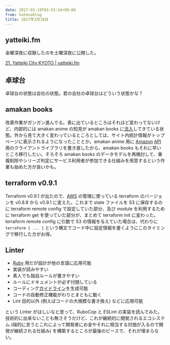 ```yaml
---
date: 2017-03-19T03:53:54+09:00
from: hatenablog
title: 2017年3月18日
---
```


<h2>yatteiki.fm</h2>

<p>金曜深夜に収録したのを土曜深夜に公開した。</p>

<p><a href="https://yatteiki.fm/episode/21">21. Yatteiki City KYOTO | yatteiki.fm</a></p>

<h2>卓球台</h2>

<p>卓球台の状態は会社の状態。君の会社の卓球台はどういう状態かな？</p>

<h2>amakan books</h2>

<p>改善作業がガンガン進んでる。表に出ているところはそれほど変わってないけど、内部的には amakan anime の知見が amakan books に<a class="keyword" href="http://d.hatena.ne.jp/keyword/%CE%AE%C6%FE">流入</a>してきている状態。外から見て大きく変わっているところとしては、サイト内統計情報がトップページに表示されるようになったこととか。amakan anime 用に <a class="keyword" href="http://d.hatena.ne.jp/keyword/Amazon">Amazon</a> <a class="keyword" href="http://d.hatena.ne.jp/keyword/API">API</a> 用のクライアントライブラリを書き直したから、amakan books もそれに早いところ移行したい。そろそろ amakan books のデータモデルを再検討して、重複削除やシリーズ判定にサービス利用者が参加できる仕組みを用意するという作業も始めた方が良いかも。</p>

<h2>terraform v0.9.1</h2>

<p>Terraform v0.9.1 が出たので、<a class="keyword" href="http://d.hatena.ne.jp/keyword/AWS">AWS</a> の管理に使っている terraform のバージョンを v0.8.8 から v0.9.1 に変えた。これまで state ファイルを S3 に保存するのに terraform remote config で設定していた部分、及び module を利用するために terraform get を使っていた部分が、まとめて terraform init に変わった。terraform remote config に引数で S3 の情報を与えていた場合は、代わりに <code>terraform { ... }</code> という構文でコード中に設定情報を書くようにこのタイミングで移行した方がお得。</p>

<h2>Linter</h2>

<ul>
<li><a class="keyword" href="http://d.hatena.ne.jp/keyword/Ruby">Ruby</a> 用だが設計が他の言語に応用可能</li>
<li>実装が読みやすい</li>
<li>素人でも独自ルールが書きやすい</li>
<li>ルールにドキュメントが必ず付随している</li>
<li>コーディング<a class="keyword" href="http://d.hatena.ne.jp/keyword/%A5%AC%A5%A4%A5%C9%A5%E9%A5%A4%A5%F3">ガイドライン</a>を生成可能</li>
<li>コードの自動修正機能がわりとまともに動く</li>
<li>Lint 目的以外 (例えばコードの大規模な書き換え) などに応用可能</li>
</ul>


<p>という Linter がほしいなと思って、RuboCop と ESLint の実装を読んでみた。技術的に出来ないことも無さそうだけど、これが継続的に開発されるエコシステム (端的に言うとこれによって開発者にお金やそれに相当する対価が入るので開発が継続される仕組み) を構築するところが最後のピースで、それが埋まらない。</p>

